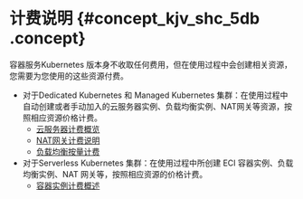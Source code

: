 # 计费说明 {#concept_kjv_shc_5db .concept}

容器服务Kubernetes 版本身不收取任何费用，但在使用过程中会创建相关资源，您需要为您使用的这些资源付费。

-   对于Dedicated Kubernetes 和 Managed Kubernetes 集群：在使用过程中自动创建或者手动加入的云服务器实例、负载均衡实例、NAT网关等资源，按照相应资源价格计费。
    -   [云服务器计费概览](../../../../cn.zh-CN/产品定价/计费概览.md#)
    -   [NAT网关计费说明](../../../../cn.zh-CN/产品定价/计费说明.md#)
    -    [负载均衡按量计费](../../../../cn.zh-CN/产品定价/按量计费.md#)
-   对于Serverless Kubernetes 集群：在使用过程中所创建 ECI 容器实例、负载均衡实例、NAT 网关等，按照相应资源的价格计费。
    -   [容器实例计费概述](https://help.aliyun.com/document_detail/89142.html)

